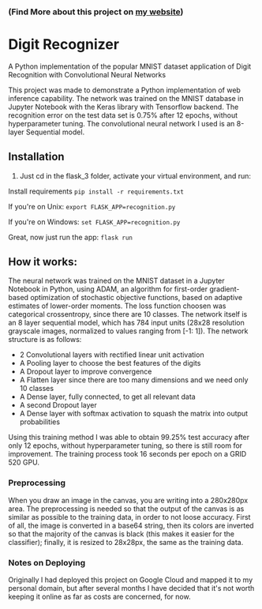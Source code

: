 ### (Find More about this project on [my website](https://nicolasracchi.com/blog/digit-recognition))

# Digit Recognizer
A Python implementation of the popular MNIST dataset application of Digit Recognition with Convolutional Neural Networks

This project was made to demonstrate a Python implementation of web inference capability.
The network was trained on the MNIST database in Jupyter Notebook with the Keras library with Tensorflow backend. The recognition error on the test data set is 0.75% after 12 epochs, without hyperparameter tuning. The convolutional neural network I used is an 8-layer Sequential model.


## Installation

1. Just cd in the flask_3 folder, activate your virtual environment, and run:

Install requirements
`pip install -r requirements.txt`

If you're on Unix:
`export FLASK_APP=recognition.py`

If you're on Windows:
`set FLASK_APP=recognition.py`

Great, now just run the app:
`flask run`


## How it works:

The neural network was trained on the MNIST dataset in a Jupyter Notebook in Python, using ADAM, an algorithm for first-order gradient-based optimization of stochastic objective functions, based on adaptive estimates of lower-order moments.
The loss function choosen was categorical crossentropy, since there are 10 classes.
The network itself is an 8 layer sequential model, which has 784 input units (28x28 resolution grayscale images, normalized to values ranging from [-1: 1]). The network structure is as follows:
							
  * 2 Convolutional layers with rectified linear unit activation
  * A Pooling layer to choose the best features of the digits
  * A Dropout layer to improve convergence
  * A Flatten layer since there are too many dimensions and we need only 10 classes
  * A Dense layer, fully connected, to get all relevant data
  * A second Dropout layer
  * A Dense layer with softmax activation to squash the matrix into output probabilities

Using this training method I was able to obtain 99.25% test accuracy after only 12 epochs, without hyperparameter tuning, so there is still room for improvement.
The training process took 16 seconds per epoch on a GRID 520 GPU.

### Preprocessing

When you draw an image in the canvas, you are writing into a 280x280px area. The preprocessing is needed so that the output of the canvas is as similar as possible to the training data, in order to not loose accuracy.
First of all, the image is converted in a base64 string, then its colors are inverted so that the majority of the canvas is black (this makes it easier for the classifier); finally, it is resized to 28x28px, the same as the training data.


### Notes on Deploying
Originally I had deployed this project on Google Cloud and mapped it to my personal domain, but after several months I have decided that it's not worth keeping it online as far as costs are concerned, for now.
